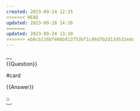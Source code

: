 ```yaml
---
created: 2023-09-24 12:15
<<<<<<< HEAD
updated: 2023-09-28 14:16
=======
updated: 2023-09-24 13:10
>>>>>>> eb0cb116bf466b813753bf1c96d7b2d13d532edc
---
```




﹇<br>
{{Question}}

#card 

{{Answer}}

⌂
<br>﹈<br>